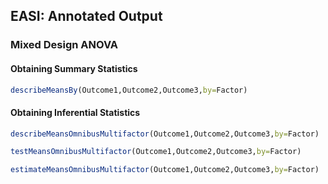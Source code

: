 
## EASI: Annotated Output

### Mixed Design ANOVA

#### Obtaining Summary Statistics

```r
describeMeansBy(Outcome1,Outcome2,Outcome3,by=Factor)
```

#### Obtaining Inferential Statistics

```r
describeMeansOmnibusMultifactor(Outcome1,Outcome2,Outcome3,by=Factor)
```

```r
testMeansOmnibusMultifactor(Outcome1,Outcome2,Outcome3,by=Factor)
```

```r
estimateMeansOmnibusMultifactor(Outcome1,Outcome2,Outcome3,by=Factor)
```
